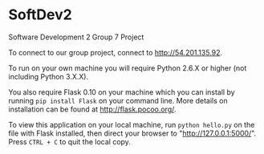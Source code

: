 SoftDev2
========

Software Development 2 Group 7 Project

To connect to our group project, connect to http://54.201.135.92.

To run on your own machine you will require Python 2.6.X or higher (not including Python 3.X.X).

You also require Flask 0.10 on your machine which you can install by running `pip install Flask` on your command line. More details on installation can be found at http://flask.pocoo.org/.

To view this application on your local machine, run `python hello.py` on the file with Flask installed, then direct your browser to "http://127.0.0.1:5000/". Press `CTRL + C` to quit the local copy.
